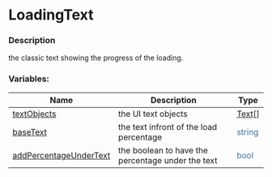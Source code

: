 # LoadingText

### Description

the classic text showing the progress of the loading.

### Variables:

Name | Description | Type
---- | ----------- | ----
[textObjects](APIs\LoadingScreenComponents\Classes\LoadingText.md) | the UI text objects | [Text]()[]
[baseText](APIs\LoadingScreenComponents\Classes\LoadingText.md) | the text infront of the load percentage | <font color=#4170a7>string</font>
[addPercentageUnderText](APIs\LoadingScreenComponents\Classes\LoadingText.md) | the boolean to have the percentage under the text | <font color=#4170a7>bool</font>